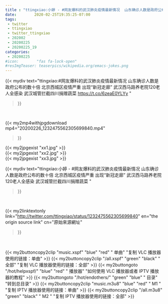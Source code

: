 ```yaml
---
title : "ttingxiao:小婷 - #网友爆料的武汉肺炎疫情最新情况  山东确诊人数是政府公布的数十倍 北京西城区疫情严重 出现“新冠走廊” 武汉西马路养老院120老人全感染 武汉城管拦截四川捐赠蔬菜 "
date:        2020-02-25T19:35:25-07:00
tags:
 - twitter
 - ttingxiao
 - twitter_ttingxiao
 - 202002
 - 20200225
 - 20200225_19
categories:
 - 20200225
#icon:        "fas fa-lock-open"
#resImgTeaser: teaserpics/wikipedia.org/emacs-jokes.png
---
```


{{< mydiv text="ttingxiao:#网友爆料的武汉肺炎疫情最新情况  山东确诊人数是政府公布的数十倍 北京西城区疫情严重 出现“新冠走廊” 武汉西马路养老院120老人全感染 武汉城管拦截四川捐赠蔬菜 https://t.co/6zeaE0YLYy "
>}}
<br>


{{< my2mp4withjpgdownload mp4="20200226_1232475562305699840.mp4"
>}}

{{< my2jpgexist "xx1.jpg" >}}<br>
{{< my2jpgexist "xx2.jpg" >}}<br>
{{< my2jpgexist "xx3.jpg" >}}<br>



{{< mydiv text="ttingxiao:小婷 - #网友爆料的武汉肺炎疫情最新情况  山东确诊人数是政府公布的数十倍 北京西城区疫情严重 出现“新冠走廊” 武汉西马路养老院120老人全感染 武汉城管拦截四川捐赠蔬菜 "
>}}
<br>

{{< my2linktextonly link="http://twitter.com/ttingxiao/status/1232475562305699840"
en="the origin source link" cn="原始來源網址"
>}}


<br>

{{< my2buttoncopy2clip "music.xspf"        "blue"   "red"    " 单曲"  "复制 VLC 播放器使用的链接：单曲" >}} {{< my2buttoncopy2clip "/all.xspf"         "green"  "black"  " 全部"  "复制 VLC 播放器使用的链接：全部" >}} {{< my2buttongoto      "/hot/helpxspf/"    "blue"   "red"    " 播放器" "如何使用 VLC 播放器或者 IPTV 播放器的教程" >}} {{< my2buttongoto      "/hot/endothers/"   "green"  "blue"   " 目录"   "转到总目录" >}} {{< my2buttoncopy2clip "music.m3u8"        "blue"   "red"    " M1 "    "复制 IPTV 播放器使用的链接：单曲" >}} {{< my2buttoncopy2clip "/all.m3u8"         "green"  "black"  " M2 "    "复制 IPTV 播放器使用的链接：全部" >}} 
